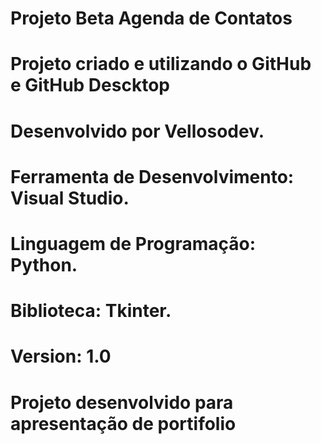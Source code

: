 # Projeto Beta Agenda de Contatos
# Projeto criado e utilizando  o GitHub e GitHub Descktop
# Desenvolvido por Vellosodev.
# Ferramenta de Desenvolvimento: Visual Studio.
# Linguagem de Programação: Python.
# Biblioteca: Tkinter.
# Version: 1.0 
# Projeto desenvolvido para apresentação de portifolio
